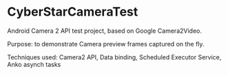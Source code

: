 # CyberStarCameraTest
Android Camera 2 API test project, based on Google Camera2Video.

Purpose: to demonstrate Camera preview frames captured on the fly.

Techniques used: Camera2 API, Data binding, Scheduled Executor Service, Anko asynch tasks

